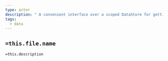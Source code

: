 ```yaml
---
type: actor
description: " A convenient interface over a scoped DataStore for getting and setting data"
tags:
  - data
---
```

## `=this.file.name`

`=this.description`